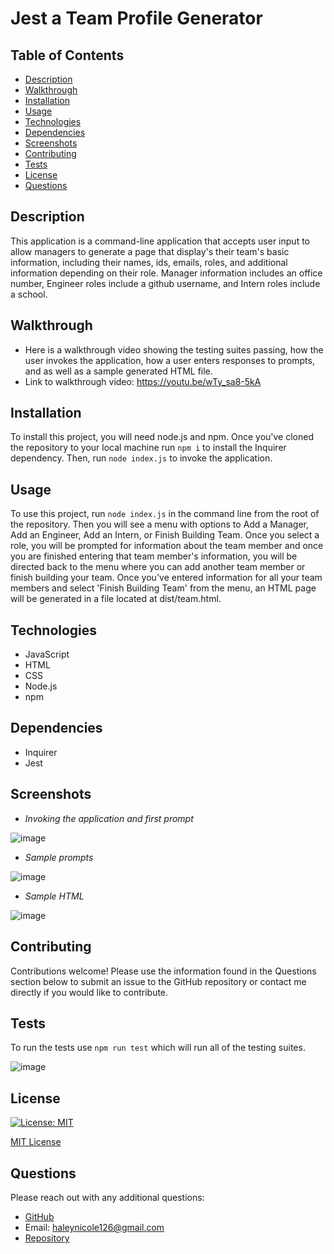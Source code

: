
  
  # Jest a Team Profile Generator 

  ## Table of Contents
  - [Description](#description)
  - [Walkthrough](#walkthrough)
  - [Installation](#installation)
  - [Usage](#usage)
  - [Technologies](#technologies)
  - [Dependencies](#dependencies)
  - [Screenshots](#screenshots)
  - [Contributing](#contributing)
  - [Tests](#tests)
  - [License](#license)
  - [Questions](#questions)

  ## Description
  This application is a command-line application that accepts user input to allow managers to generate a page that display's their team's basic information, including their names, ids, emails, roles, and additional information depending on their role. Manager information includes an office number, Engineer roles include a github username, and Intern roles include a school.
  
  ## Walkthrough
  - Here is a walkthrough video showing the testing suites passing, how the user invokes the application, how a user enters responses to prompts, and as well as a sample generated HTML file. 
  - Link to walkthrough video: https://youtu.be/wTy_sa8-5kA

  ## Installation
  To install this project, you will need node.js and npm. Once you've cloned the repository to your local machine run `npm i` to install the Inquirer dependency. Then, run `node index.js` to invoke the application. 

  ## Usage
  To use this project, run `node index.js` in the command line from the root of the repository. Then you will see a menu with options to Add a Manager, Add an Engineer, Add an Intern, or Finish Building Team. Once you select a role, you will be prompted for information about the team member and once you are finished entering that team member's information, you will be directed back to the menu where you can add another team member or finish building your team. Once you've entered information for all your team members and select 'Finish Building Team' from the menu, an HTML page will be generated in a file located at dist/team.html.
  
  ## Technologies
  - JavaScript
  - HTML
  - CSS
  - Node.js
  - npm

  ## Dependencies
  - Inquirer
  - Jest

  ## Screenshots
  - *Invoking the application and first prompt*
  
  ![image](https://user-images.githubusercontent.com/94570754/168405059-614a438f-7190-42f1-a364-63a2b8fcc8f9.png)
  
  
  - *Sample prompts*
  
  ![image](https://user-images.githubusercontent.com/94570754/168405132-2ce7895c-1b12-461f-bc1d-1f23cca59081.png)
  

  - *Sample HTML*
  
  ![image](https://user-images.githubusercontent.com/94570754/168405212-0a6873ca-0f7f-4c42-8395-2e579a78a633.png)
  


  ## Contributing
  Contributions welcome! Please use the information found in the Questions section below to submit an issue to the GitHub repository or contact me directly if you would like to contribute. 

  ## Tests
  To run the tests use `npm run test` which will run all of the testing suites. 
  
  ![image](https://user-images.githubusercontent.com/94570754/168405785-e5bad116-5da6-4247-99ca-5c7e81857b42.png)


  ## License 

  [![License: MIT](https://img.shields.io/badge/License-MIT-yellow.svg)](https://opensource.org/licenses/MIT) 

  [MIT License](https://opensource.org/licenses/MIT)

  ## Questions
  Please reach out with any additional questions: 
  - [GitHub](https://github.com/haleynicole126)
  - Email: haleynicole126@gmail.com
  - [Repository](https://github.com/HaleyNicole126/jest-a-tp-generator)

